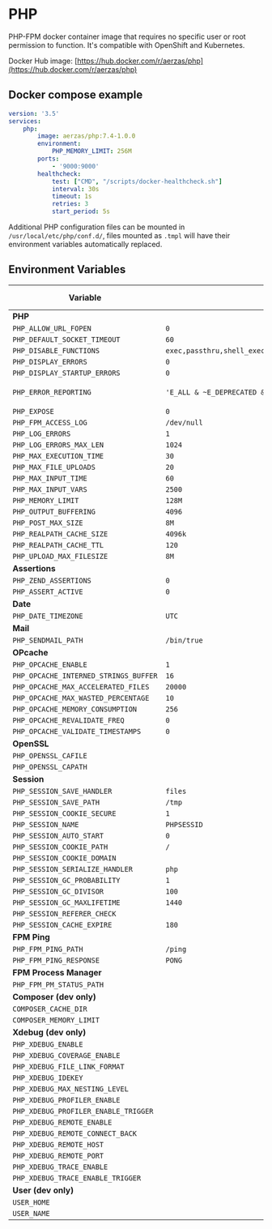 # PHP

PHP-FPM docker container image that requires no specific user or root permission to function.
It's compatible with OpenShift and Kubernetes.

Docker Hub image: [https://hub.docker.com/r/aerzas/php](https://hub.docker.com/r/aerzas/php)

## Docker compose example

```yaml
version: '3.5'
services:
    php:
        image: aerzas/php:7.4-1.0.0
        environment:
            PHP_MEMORY_LIMIT: 256M
        ports:
            - '9000:9000'
        healthcheck:
            test: ["CMD", "/scripts/docker-healthcheck.sh"]
            interval: 30s
            timeout: 1s
            retries: 3
            start_period: 5s
```

Additional PHP configuration files can be mounted in `/usr/local/etc/php/conf.d/`, files mounted as `.tmpl` will have
their environment variables automatically replaced.

## Environment Variables

| Variable | Default value (base)  | Default value (dev)
| --- | --- | ---
| **PHP**
| `PHP_ALLOW_URL_FOPEN` | `0` | `1`
| `PHP_DEFAULT_SOCKET_TIMEOUT` | `60` | `60`
| `PHP_DISABLE_FUNCTIONS` | `exec,passthru,shell_exec,system,proc_open,popen,parse_ini_file,show_source`
| `PHP_DISPLAY_ERRORS` | `0` | `0`
| `PHP_DISPLAY_STARTUP_ERRORS` | `0` | `0`
| `PHP_ERROR_REPORTING` | `'E_ALL & ~E_DEPRECATED & ~E_STRICT'` | `'E_ALL & ~E_DEPRECATED & ~E_STRICT'`
| `PHP_EXPOSE` | `0` | `0`
| `PHP_FPM_ACCESS_LOG` | `/dev/null` | `/dev/null`
| `PHP_LOG_ERRORS` | `1` | `1`
| `PHP_LOG_ERRORS_MAX_LEN` | `1024` | `1024`
| `PHP_MAX_EXECUTION_TIME` | `30` | `30`
| `PHP_MAX_FILE_UPLOADS` | `20` | `20`
| `PHP_MAX_INPUT_TIME` | `60` | `60`
| `PHP_MAX_INPUT_VARS` | `2500` | `2500`
| `PHP_MEMORY_LIMIT` | `128M` | `128M`
| `PHP_OUTPUT_BUFFERING` | `4096` | `4096`
| `PHP_POST_MAX_SIZE` | `8M` | `8M`
| `PHP_REALPATH_CACHE_SIZE` | `4096k` | `4096k`
| `PHP_REALPATH_CACHE_TTL` | `120` | `120`
| `PHP_UPLOAD_MAX_FILESIZE` | `8M` | `8M`
| **Assertions**
| `PHP_ZEND_ASSERTIONS` | `0` | `0`
| `PHP_ASSERT_ACTIVE` | `0` | `0`
| **Date**
| `PHP_DATE_TIMEZONE` | `UTC` | `UTC`
| **Mail**
| `PHP_SENDMAIL_PATH` | `/bin/true` | `/bin/true`
| **OPcache**
| `PHP_OPCACHE_ENABLE` | `1` | `1`
| `PHP_OPCACHE_INTERNED_STRINGS_BUFFER` | `16` | `16`
| `PHP_OPCACHE_MAX_ACCELERATED_FILES` | `20000` | `20000`
| `PHP_OPCACHE_MAX_WASTED_PERCENTAGE` | `10` | `10`
| `PHP_OPCACHE_MEMORY_CONSUMPTION` | `256` | `256`
| `PHP_OPCACHE_REVALIDATE_FREQ` | `0` | `0`
| `PHP_OPCACHE_VALIDATE_TIMESTAMPS` | `0` | `1`
| **OpenSSL**
| `PHP_OPENSSL_CAFILE` |
| `PHP_OPENSSL_CAPATH` |
| **Session**
| `PHP_SESSION_SAVE_HANDLER` | `files` | `files`
| `PHP_SESSION_SAVE_PATH` | `/tmp` | `/tmp`
| `PHP_SESSION_COOKIE_SECURE` | `1` | `1`
| `PHP_SESSION_NAME` | `PHPSESSID` | `PHPSESSID`
| `PHP_SESSION_AUTO_START` | `0` | `0`
| `PHP_SESSION_COOKIE_PATH` | `/` | `/`
| `PHP_SESSION_COOKIE_DOMAIN` |
| `PHP_SESSION_SERIALIZE_HANDLER` | `php` | `php`
| `PHP_SESSION_GC_PROBABILITY` | `1` | `1`
| `PHP_SESSION_GC_DIVISOR` | `100` | `100`
| `PHP_SESSION_GC_MAXLIFETIME` | `1440` | `1440`
| `PHP_SESSION_REFERER_CHECK` |
| `PHP_SESSION_CACHE_EXPIRE` | `180` | `180`
| **FPM Ping**
| `PHP_FPM_PING_PATH` | `/ping` | `/ping`
| `PHP_FPM_PING_RESPONSE` | `PONG` | `PONG`
| **FPM Process Manager**
| `PHP_FPM_PM_STATUS_PATH` |
| **Composer (dev only)**
| `COMPOSER_CACHE_DIR` | | `/tmp`
| `COMPOSER_MEMORY_LIMIT` | | `256M`
| **Xdebug (dev only)**
| `PHP_XDEBUG_ENABLE` | | `1`
| `PHP_XDEBUG_COVERAGE_ENABLE` | | `0`
| `PHP_XDEBUG_FILE_LINK_FORMAT` |
| `PHP_XDEBUG_IDEKEY` |
| `PHP_XDEBUG_MAX_NESTING_LEVEL` | | `256`
| `PHP_XDEBUG_PROFILER_ENABLE` | | `0`
| `PHP_XDEBUG_PROFILER_ENABLE_TRIGGER` | | `1`
| `PHP_XDEBUG_REMOTE_ENABLE` | | `0`
| `PHP_XDEBUG_REMOTE_CONNECT_BACK` | | `0`
| `PHP_XDEBUG_REMOTE_HOST` | | `localhost`
| `PHP_XDEBUG_REMOTE_PORT` | | `9000`
| `PHP_XDEBUG_TRACE_ENABLE` | | `0`
| `PHP_XDEBUG_TRACE_ENABLE_TRIGGER` | | `1`
| **User (dev only)**
| `USER_HOME` | | `/tmp`
| `USER_NAME` | | `docker`
